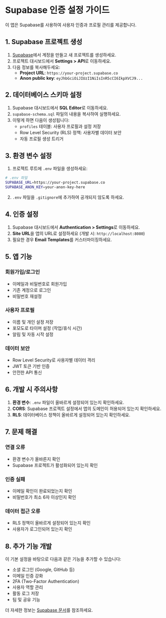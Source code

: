 # Supabase 인증 설정 가이드

이 앱은 Supabase를 사용하여 사용자 인증과 프로필 관리를 제공합니다.

## 1. Supabase 프로젝트 생성

1. [Supabase](https://supabase.com)에서 계정을 만들고 새 프로젝트를 생성하세요.
2. 프로젝트 대시보드에서 **Settings > API**로 이동하세요.
3. 다음 정보를 복사해두세요:
   - **Project URL**: `https://your-project.supabase.co`
   - **Anon public key**: `eyJhbGciOiJIUzI1NiIsInR5cCI6IkpXVCJ9...`

## 2. 데이터베이스 스키마 설정

1. Supabase 대시보드에서 **SQL Editor**로 이동하세요.
2. `supabase-schema.sql` 파일의 내용을 복사하여 실행하세요.
3. 이렇게 하면 다음이 생성됩니다:
   - `profiles` 테이블: 사용자 프로필과 설정 저장
   - Row Level Security (RLS) 정책: 사용자별 데이터 보안
   - 자동 프로필 생성 트리거

## 3. 환경 변수 설정

1. 프로젝트 루트에 `.env` 파일을 생성하세요:

```bash
# .env 파일
SUPABASE_URL=https://your-project.supabase.co
SUPABASE_ANON_KEY=your-anon-key-here
```

2. `.env` 파일을 `.gitignore`에 추가하여 공개되지 않도록 하세요.

## 4. 인증 설정

1. Supabase 대시보드에서 **Authentication > Settings**로 이동하세요.
2. **Site URL**을 앱의 URL로 설정하세요 (개발 시: `http://localhost:8080`)
3. 필요한 경우 **Email Templates**를 커스터마이징하세요.

## 5. 앱 기능

### 회원가입/로그인
- 이메일과 비밀번호로 회원가입
- 기존 계정으로 로그인
- 비밀번호 재설정

### 사용자 프로필
- 이름 및 개인 설정 저장
- 포모도로 타이머 설정 (작업/휴식 시간)
- 알림 및 자동 시작 설정

### 데이터 보안
- Row Level Security로 사용자별 데이터 격리
- JWT 토큰 기반 인증
- 안전한 API 통신

## 6. 개발 시 주의사항

1. **환경 변수**: `.env` 파일이 올바르게 설정되어 있는지 확인하세요.
2. **CORS**: Supabase 프로젝트 설정에서 앱의 도메인이 허용되어 있는지 확인하세요.
3. **RLS**: 데이터베이스 정책이 올바르게 설정되어 있는지 확인하세요.

## 7. 문제 해결

### 연결 오류
- 환경 변수가 올바른지 확인
- Supabase 프로젝트가 활성화되어 있는지 확인

### 인증 실패
- 이메일 확인이 완료되었는지 확인
- 비밀번호가 최소 6자 이상인지 확인

### 데이터 접근 오류
- RLS 정책이 올바르게 설정되어 있는지 확인
- 사용자가 로그인되어 있는지 확인

## 8. 추가 기능 개발

이 기본 설정을 바탕으로 다음과 같은 기능을 추가할 수 있습니다:

- 소셜 로그인 (Google, GitHub 등)
- 이메일 인증 강화
- 2FA (Two-Factor Authentication)
- 사용자 역할 관리
- 활동 로그 저장
- 팀 및 공유 기능

더 자세한 정보는 [Supabase 문서](https://supabase.com/docs)를 참조하세요.